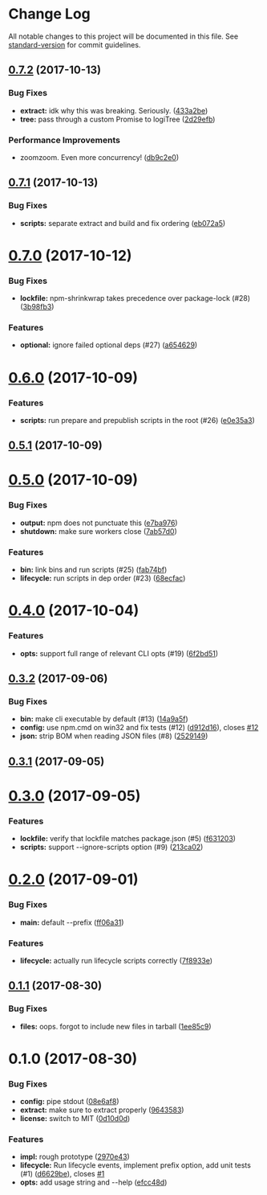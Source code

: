 # Change Log

All notable changes to this project will be documented in this file. See [standard-version](https://github.com/conventional-changelog/standard-version) for commit guidelines.

<a name="0.7.2"></a>
## [0.7.2](https://github.com/zkat/cipm/compare/v0.7.1...v0.7.2) (2017-10-13)


### Bug Fixes

* **extract:** idk why this was breaking. Seriously. ([433a2be](https://github.com/zkat/cipm/commit/433a2be))
* **tree:** pass through a custom Promise to logiTree ([2d29efb](https://github.com/zkat/cipm/commit/2d29efb))


### Performance Improvements

* zoomzoom. Even more concurrency! ([db9c2e0](https://github.com/zkat/cipm/commit/db9c2e0))



<a name="0.7.1"></a>
## [0.7.1](https://github.com/zkat/cipm/compare/v0.7.0...v0.7.1) (2017-10-13)


### Bug Fixes

* **scripts:** separate extract and build and fix ordering ([eb072a5](https://github.com/zkat/cipm/commit/eb072a5))



<a name="0.7.0"></a>
# [0.7.0](https://github.com/zkat/cipm/compare/v0.6.0...v0.7.0) (2017-10-12)


### Bug Fixes

* **lockfile:** npm-shrinkwrap takes precedence over package-lock (#28) ([3b98fb3](https://github.com/zkat/cipm/commit/3b98fb3))


### Features

* **optional:** ignore failed optional deps (#27) ([a654629](https://github.com/zkat/cipm/commit/a654629))



<a name="0.6.0"></a>
# [0.6.0](https://github.com/zkat/cipm/compare/v0.5.1...v0.6.0) (2017-10-09)


### Features

* **scripts:** run prepare and prepublish scripts in the root (#26) ([e0e35a3](https://github.com/zkat/cipm/commit/e0e35a3))



<a name="0.5.1"></a>
## [0.5.1](https://github.com/zkat/cipm/compare/v0.5.0...v0.5.1) (2017-10-09)



<a name="0.5.0"></a>
# [0.5.0](https://github.com/zkat/cipm/compare/v0.4.0...v0.5.0) (2017-10-09)


### Bug Fixes

* **output:** npm does not punctuate this ([e7ba976](https://github.com/zkat/cipm/commit/e7ba976))
* **shutdown:** make sure workers close ([7ab57d0](https://github.com/zkat/cipm/commit/7ab57d0))


### Features

* **bin:** link bins and run scripts (#25) ([fab74bf](https://github.com/zkat/cipm/commit/fab74bf))
* **lifecycle:** run scripts in dep order (#23) ([68ecfac](https://github.com/zkat/cipm/commit/68ecfac))



<a name="0.4.0"></a>
# [0.4.0](https://github.com/zkat/cipm/compare/v0.3.2...v0.4.0) (2017-10-04)


### Features

* **opts:** support full range of relevant CLI opts (#19) ([6f2bd51](https://github.com/zkat/cipm/commit/6f2bd51))



<a name="0.3.2"></a>
## [0.3.2](https://github.com/zkat/cipm/compare/v0.3.1...v0.3.2) (2017-09-06)


### Bug Fixes

* **bin:** make cli executable by default (#13) ([14a9a5f](https://github.com/zkat/cipm/commit/14a9a5f))
* **config:** use npm.cmd on win32 and fix tests (#12) ([d912d16](https://github.com/zkat/cipm/commit/d912d16)), closes [#12](https://github.com/zkat/cipm/issues/12)
* **json:** strip BOM when reading JSON files (#8) ([2529149](https://github.com/zkat/cipm/commit/2529149))



<a name="0.3.1"></a>
## [0.3.1](https://github.com/zkat/cipm/compare/v0.3.0...v0.3.1) (2017-09-05)



<a name="0.3.0"></a>
# [0.3.0](https://github.com/zkat/cipm/compare/v0.2.0...v0.3.0) (2017-09-05)


### Features

* **lockfile:** verify that lockfile matches package.json (#5) ([f631203](https://github.com/zkat/cipm/commit/f631203))
* **scripts:** support --ignore-scripts option (#9) ([213ca02](https://github.com/zkat/cipm/commit/213ca02))



<a name="0.2.0"></a>
# [0.2.0](https://github.com/zkat/cipm/compare/v0.1.1...v0.2.0) (2017-09-01)


### Bug Fixes

* **main:** default --prefix ([ff06a31](https://github.com/zkat/cipm/commit/ff06a31))


### Features

* **lifecycle:** actually run lifecycle scripts correctly ([7f8933e](https://github.com/zkat/cipm/commit/7f8933e))



<a name="0.1.1"></a>
## [0.1.1](https://github.com/zkat/cipm/compare/v0.1.0...v0.1.1) (2017-08-30)


### Bug Fixes

* **files:** oops. forgot to include new files in tarball ([1ee85c9](https://github.com/zkat/cipm/commit/1ee85c9))



<a name="0.1.0"></a>
# 0.1.0 (2017-08-30)


### Bug Fixes

* **config:** pipe stdout ([08e6af8](https://github.com/zkat/cipm/commit/08e6af8))
* **extract:** make sure to extract properly ([9643583](https://github.com/zkat/cipm/commit/9643583))
* **license:** switch to MIT ([0d10d0d](https://github.com/zkat/cipm/commit/0d10d0d))


### Features

* **impl:** rough prototype ([2970e43](https://github.com/zkat/cipm/commit/2970e43))
* **lifecycle:** Run lifecycle events, implement prefix option, add unit tests (#1) ([d6629be](https://github.com/zkat/cipm/commit/d6629be)), closes [#1](https://github.com/zkat/cipm/issues/1)
* **opts:** add usage string and --help ([efcc48d](https://github.com/zkat/cipm/commit/efcc48d))
